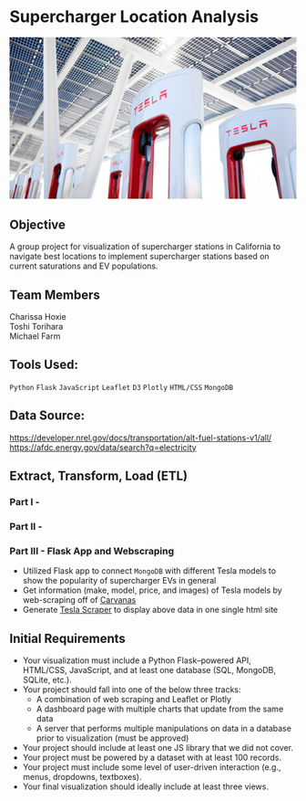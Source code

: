 # Supercharger Location Analysis
![Image](Images/supercharger_tesla.jfif)
## Objective
A group project for visualization of supercharger stations in California to navigate best locations to implement supercharger stations based on current saturations and EV populations.

## Team Members
Charissa Hoxie<br>
Toshi Torihara<br>
Michael Farm<br>

## Tools Used:
`Python`
`Flask`
`JavaScript`
`Leaflet`
`D3`
`Plotly`
`HTML/CSS`
`MongoDB`

## Data Source: 
https://developer.nrel.gov/docs/transportation/alt-fuel-stations-v1/all/<br>
https://afdc.energy.gov/data/search?q=electricity<br>

## Extract, Transform, Load (ETL)
### Part I - 

### Part II - 

### Part III - Flask App and Webscraping
* Utilized Flask app to connect `MongoDB` with different Tesla models to show the popularity of supercharger EVs in general 
* Get information (make, model, price, and images) of Tesla models by web-scraping off of [Carvanas](https://www.carvana.com/cars/tesla)
* Generate [Tesla Scraper]() to display above data in one single html site

## Initial Requirements
* Your visualization must include a Python Flask–powered API, HTML/CSS, JavaScript, and at least one database (SQL, MongoDB, SQLite, etc.). 
* Your project should fall into one of the below three tracks: 
    * A combination of web scraping and Leaflet or Plotly 
    * A dashboard page with multiple charts that update from the same data 
    * A server that performs multiple manipulations on data in a database prior to visualization (must be approved) 
* Your project should include at least one JS library that we did not cover. 
* Your project must be powered by a dataset with at least 100 records. 
* Your project must include some level of user-driven interaction (e.g., menus, dropdowns, textboxes). 
* Your final visualization should ideally include at least three views.
